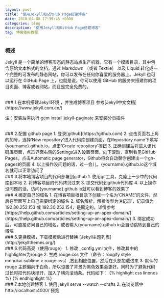 ```yaml
---
layout: post
title: "使用Jekyll和GitHub Page搭建博客"
date: 2018-04-08 17:39:45 +0800
categories: blog
description: "使用Jekyll和GitHub Page搭建博客"
tag: 博客使用教程
---
```


### 概述
Jekyll 是一个简单的博客形态的静态站点生产机器。它有一个模版目录，其中包含原始文本格式的文档，通过 Markdown （或者 Textile） 以及 Liquid 转化成一个完整的可发布的静态网站，你可以发布在任何你喜爱的服务器上。Jekyll 也可以运行在 GitHub Page 上，也就是说，你可以使用 GitHub 的服务来搭建你的项目页面、博客或者网站，而且是完全免费的。  

<br>
### 1.在本机搭建Jekyll环境 ，并生成博客项目
参考[Jekyll中文文档](https://www.jekyll.com.cn/)  

注：安装后需执行 gem install jekyll-paginate 来安装分页插件

<br>
### 2.配置 github page  
1. 登录[github](https://github.com)  
2. 点击页面右上角的加号，选择‘New repository’进入代码库创建页面，在Repository name下填写{yourname}.github.io，点击‘Create repository’按钮  
3. 正确创建后将进入该代码库页面，点击界面右侧的Settings进入设置页面，向下滚动，直到看见GitHub Pages，点击Automatic page generator，Github将会自动替你创建出一个gh-pages的页面  
4. 以上操作没问题的话，过一会儿，{yourname}.github.io这个域名就可以正常访问了  

<br>
### 3.将本地博客项目的代码部署到github  
1. 使用git工具，克隆上一步中的代码库到本地  
2. 将博客项目的代码拷贝过来  
3. 提交代码到github代码库  
4. 以上操作没问题的话，访问{yourname}.github.io就可以看到博客的效果了  

<br>
### 4.绑定自己的域名  
1. 在博客项目根目录下创建一个名为‘CNAME’的文件，然后在里面写上自己需要绑定的域名  
2. 域名解析，解析类型为‘A记录’，记录值为 192.30.252.153 或 192.30.252.154，是固定的，详情参考 [https://help.github.com/articles/setting-up-an-apex-domain/](https://help.github.com/articles/setting-up-an-apex-domain/)  
3. 绑定成功后，可直接访问自己的域名，或者输入{yourname}.github.io会自动跳转到自己的域名  

<br>
### 5.更换模板，下载模板后进行替换
[Jekyll主题列表](http://jekyllthemes.org/)  

<br>
### 6.代码高亮（使用rouge）
1. 修改 _config.yml 文件，修改其中的 highlighter为rouge  
2. 生成 rouge.css 文件（命令：rougify style monokai.sublime > rouge.css）,放到相应位置，然后在头部加载进来  
3. 默认的 rouge 主题偏向于白色，所以设置了背景为黑色效果会更好。同时为了避免代码过长时把代码块撑开，加入了横向滚动条。代码如下：
{% highlight css linenos %}
    <link rel="stylesheet" href="{{ "/css/rouge.css" | prepend: site.baseurl }}">
    <style>
        pre{
            background: rgba(0, 0, 0, 0.95);
            overflow: hidden;
        }
    </style>
{% endhighlight %}

<br>
### 7.本地创建博客
1. 使用 jekyll serve --watch --drafts
2. 在浏览器中 http://localhost:4000/ 预览